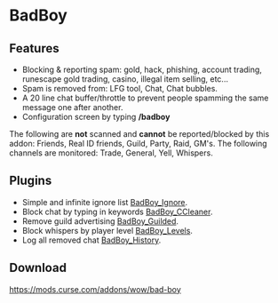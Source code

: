 # BadBoy

## Features
* Blocking & reporting spam: gold, hack, phishing, account trading, runescape gold trading, casino, illegal item selling, etc...
* Spam is removed from: LFG tool, Chat, Chat bubbles.
* A 20 line chat buffer/throttle to prevent people spamming the same message one after another.
* Configuration screen by typing **/badboy**

The following are **not** scanned and **cannot** be reported/blocked by this addon: Friends, Real ID friends, Guild, Party, Raid, GM's.
The following channels are monitored: Trade, General, Yell, Whispers.

## Plugins

* Simple and infinite ignore list [BadBoy_Ignore](https://mods.curse.com/addons/wow/badboy_ignore).
* Block chat by typing in keywords [BadBoy_CCleaner](https://mods.curse.com/addons/wow/badboy_ccleaner).
* Remove guild advertising [BadBoy_Guilded](https://mods.curse.com/addons/wow/badboy_guilded).
* Block whispers by player level [BadBoy_Levels](https://mods.curse.com/addons/wow/badboy_levels).
* Log all removed chat [BadBoy_History](https://mods.curse.com/addons/wow/badboy_history).

## Download
https://mods.curse.com/addons/wow/bad-boy